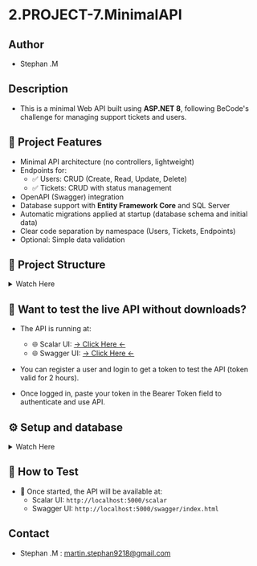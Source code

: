﻿# 2.PROJECT-7.MinimalAPI

## Author
- Stephan .M

## Description
- This is a minimal Web API built using **ASP.NET 8**, following BeCode's challenge for managing support tickets and users.

## 🚀 Project Features

- Minimal API architecture (no controllers, lightweight)
- Endpoints for:
  - ✅ Users: CRUD (Create, Read, Update, Delete)
  - ✅ Tickets: CRUD with status management
- OpenAPI (Swagger) integration
- Database support with **Entity Framework Core** and SQL Server
- Automatic migrations applied at startup (database schema and initial data)
- Clear code separation by namespace (Users, Tickets, Endpoints)
- Optional: Simple data validation

## 📁 Project Structure
<details><summary>Watch Here</summary>

```plaintext
7.MinimalAPI
📁7.MinimalAPI
├── 📁.github/workflows
├── 📁bin/
├── 📁obj/
├── 📁Migrations/
├── 📁Properties/
├── 📁Controllers/
│        ├── 📄TicketController.cs
│        └── 📄UserController.cs
├── 📁Data/
│        └── 📄ApplicationDbContext.cs
├── 📁Entities/
│        ├── 📁DTOs/
│        │        ├── 📄LoginRequestDTO.cs
│        │        ├── 📄LoginResponseDTO.cs
│        │        ├── 📄RegisterRequestDTO.cs
│        │        ├── 📄TicketDTO.cs
│        │        └── 📄UserDTO.cs
│        └── 📁Models/
│                 ├── 📄Ticket.cs
│                 └── 📄User.cs
├── 📁Services/
│        ├── 📄ITicketService.cs
│        ├── 📄IUserService.cs
│        ├── 📄TicketService.cs
│        └── 📄UserService.cs
├── 📄appsettings.Development.json
├── 📄appsettings.json
├── 📄launchSettings.json
├── 📄Program.cs
├── 📄7.MinimalAPI.csproj
├── 📄7.MinimalAPI.http
├── 📄Dockerfile
├── 📄docker-compose.yml
└── 📄README.md
```
</details>

## 💬 Want to test the live API without downloads?
- The API is running at:
  - 🌐 Scalar UI: [→ Click Here ←](http://217.145.72.16:5000/scalar)
  - 🌐 Swagger UI: [→ Click Here ←](http://217.145.72.16:5000/swagger/index.html)

- You can register a user and login to get a token to test the API (token valid for 2 hours).
- Once logged in, paste your token in the Bearer Token field to authenticate and use API.

## ⚙️ Setup and database
<details><summary>Watch Here</summary>
After cloning this repository, follow these steps to run the API properly:

1. **Configure the database connection** in `appsettings.json` (or environment variables) under `"DefaultConnection"`:
   ```json
   "ConnectionStrings": {
       "DefaultConnection": "Server=localhost,1433;Database=MaDb;User Id=sa;Password=YourPassword;TrustServerCertificate=True;"
   }
   ```
   Replace the connection string with your SQL Server credentials and database name.

2. **Build the project**:
   ```bash
   dotnet build
   ```

3. **Run the application**:
   ```bash
   dotnet run
   ```
   The API will automatically apply any pending Entity Framework Core migrations to update the database schema and seed initial data (users and tickets).

4. Alternatively, you can apply migrations manually before running the app:
   ```bash
   dotnet ef database update
   ```

5. Install Docker Desktop and Setup [→ How to install ←](https://docs.docker.com/desktop/setup/install/windows-install/)

6. Run the Docker environment:
   ```bash
   docker-compose up -d --build
   ```
</details>

## 🧪 How to Test
- 🔗 Once started, the API will be available at:
  - Scalar UI: `http://localhost:5000/scalar`
  - Swagger UI: `http://localhost:5000/swagger/index.html`

## Contact
- Stephan .M : martin.stephan9218@gmail.com


